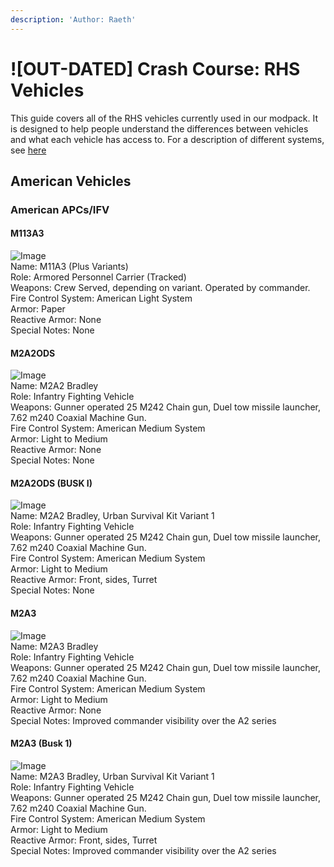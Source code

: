 ```yaml
---
description: 'Author: Raeth'
---
```


# !\[OUT-DATED] Crash Course: RHS Vehicles

This guide covers all of the RHS vehicles currently used in our modpack. It is designed to help people understand the differences between vehicles and what each vehicle has access to. For a description of different systems, see [here](http://forums.bourbonwarfare.site.nfoservers.com/viewtopic.php?f=6\&t=2531\&p=23079#p23079)

## American Vehicles

### American APCs/IFV

#### M113A3

![Image](http://i.imgur.com/tw1NekI.jpg?1)\
Name: M11A3 (Plus Variants)\
Role: Armored Personnel Carrier (Tracked)\
Weapons: Crew Served, depending on variant. Operated by commander.\
Fire Control System: American Light System\
Armor: Paper\
Reactive Armor: None\
Special Notes: None

#### M2A2ODS

![Image](http://i.imgur.com/IvShovu.jpg?1)\
Name: M2A2 Bradley\
Role: Infantry Fighting Vehicle\
Weapons: Gunner operated 25 M242 Chain gun, Duel tow missile launcher, 7.62 m240 Coaxial Machine Gun.\
Fire Control System: American Medium System\
Armor: Light to Medium\
Reactive Armor: None\
Special Notes: None

#### M2A2ODS (BUSK I)

![Image](http://i.imgur.com/XIonRWK.jpg?1)\
Name: M2A2 Bradley, Urban Survival Kit Variant 1\
Role: Infantry Fighting Vehicle\
Weapons: Gunner operated 25 M242 Chain gun, Duel tow missile launcher, 7.62 m240 Coaxial Machine Gun.\
Fire Control System: American Medium System\
Armor: Light to Medium\
Reactive Armor: Front, sides, Turret\
Special Notes: None

#### M2A3

![Image](http://i.imgur.com/1iRDpm8.jpg?1)\
Name: M2A3 Bradley\
Role: Infantry Fighting Vehicle\
Weapons: Gunner operated 25 M242 Chain gun, Duel tow missile launcher, 7.62 m240 Coaxial Machine Gun.\
Fire Control System: American Medium System\
Armor: Light to Medium\
Reactive Armor: None\
Special Notes: Improved commander visibility over the A2 series

#### M2A3 (Busk 1)

![Image](http://i.imgur.com/XEbjDgw.jpg?1)\
Name: M2A3 Bradley, Urban Survival Kit Variant 1\
Role: Infantry Fighting Vehicle\
Weapons: Gunner operated 25 M242 Chain gun, Duel tow missile launcher, 7.62 m240 Coaxial Machine Gun.\
Fire Control System: American Medium System\
Armor: Light to Medium\
Reactive Armor: Front, sides, Turret\
Special Notes: Improved commander visibility over the A2 series
